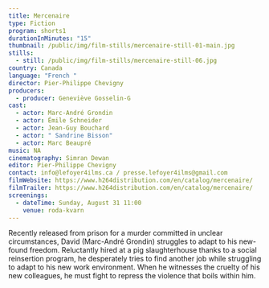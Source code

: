 ```yaml
---
title: Mercenaire
type: Fiction
program: shorts1
durationInMinutes: "15"
thumbnail: /public/img/film-stills/mercenaire-still-01-main.jpg
stills:
  - still: /public/img/film-stills/mercenaire-still-06.jpg
country: Canada
language: "French "
director: Pier-Philippe Chevigny
producers:
  - producer: Geneviève Gosselin-G
cast:
  - actor: Marc-André Grondin
  - actor: Émile Schneider
  - actor: Jean-Guy Bouchard
  - actor: " Sandrine Bisson"
  - actor: Marc Beaupré
music: NA
cinematography: Simran Dewan
editor: Pier-Philippe Chevigny
contact: info@lefoyer4ilms.ca / presse.lefoyer4ilms@gmail.com
filmWebsite: https://www.h264distribution.com/en/catalog/mercenaire/
filmTrailer: https://www.h264distribution.com/en/catalog/mercenaire/
screenings:
  - dateTime: Sunday, August 31 11:00
    venue: roda-kvarn
---
```

Recently released from prison for a murder committed in unclear circumstances, David (Marc-André Grondin) struggles to adapt to his new-found freedom. Reluctantly hired at a pig slaughterhouse thanks to a social reinsertion program, he desperately tries to find another job while struggling to adapt to his new work environment. When he witnesses the cruelty of his new colleagues, he must fight to repress the violence that boils within him.
